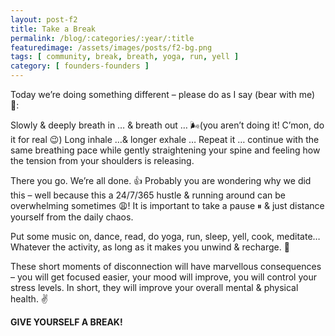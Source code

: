 ```yaml
---
layout: post-f2
title: Take a Break
permalink: /blog/:categories/:year/:title
featuredimage: /assets/images/posts/f2-bg.png
tags: [ community, break, breath, yoga, run, yell ]
category: [ founders-founders ]
---
```


Today we’re doing something different – please do as I say (bear with me) 🙏:

Slowly & deeply breath in … & breath out … 🌬(you aren’t doing it! C’mon, do it for real 😉) Long inhale …& longer exhale … Repeat it … continue with the same breathing pace while gently straightening your spine and feeling how the tension from your shoulders is releasing.

There you go. We’re all done. 👍 Probably you are wondering why we did this – well because this a 24/7/365 hustle & running around can be overwhelming sometimes 😩! It is important to take a pause ⏸ & just distance yourself from the daily chaos.

Put some music on, dance, read, do yoga, run, sleep, yell, cook, meditate… Whatever the activity, as long as it makes you unwind & recharge. 🔋

These short moments of disconnection will have marvellous consequences – you will get focused easier, your mood will improve, you will control your stress levels. In short, they will improve your overall mental & physical health. ✌

**GIVE YOURSELF A BREAK!**